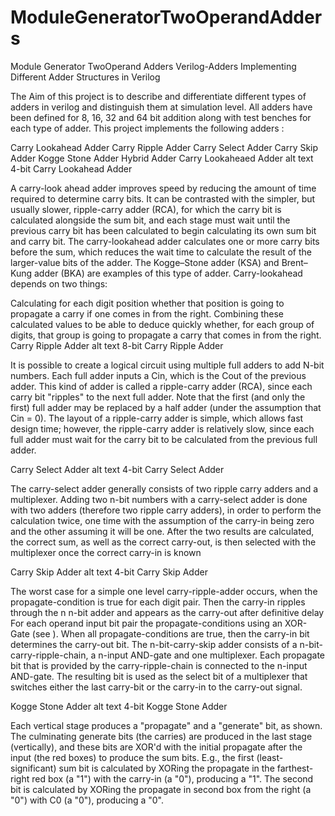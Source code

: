 # ModuleGeneratorTwoOperandAdders
Module Generator TwoOperand Adders
Verilog-Adders
Implementing Different Adder Structures in Verilog

The Aim of this project is to describe and differentiate different types of adders in verilog and distinguish them at simulation level. All adders have been defined for 8, 16, 32 and 64 bit addition along with test benches for each type of adder. This project implements the following adders :

Carry Lookahead Adder
Carry Ripple Adder
Carry Select Adder
Carry Skip Adder
Kogge Stone Adder
Hybrid Adder
Carry Lookaheaed Adder
alt text
4-bit Carry Lookahead Adder

A carry-look ahead adder improves speed by reducing the amount of time required to determine carry bits. It can be contrasted with the simpler, but usually slower, ripple-carry adder (RCA), for which the carry bit is calculated alongside the sum bit, and each stage must wait until the previous carry bit has been calculated to begin calculating its own sum bit and carry bit. The carry-lookahead adder calculates one or more carry bits before the sum, which reduces the wait time to calculate the result of the larger-value bits of the adder. The Kogge–Stone adder (KSA) and Brent–Kung adder (BKA) are examples of this type of adder. Carry-lookahead depends on two things:

Calculating for each digit position whether that position is going to propagate a carry if one comes in from the right.
Combining these calculated values to be able to deduce quickly whether, for each group of digits, that group is going to propagate a carry that comes in from the right.
Carry Ripple Adder
alt text
8-bit Carry Ripple Adder

It is possible to create a logical circuit using multiple full adders to add N-bit numbers. Each full adder inputs a Cin, which is the Cout of the previous adder. This kind of adder is called a ripple-carry adder (RCA), since each carry bit "ripples" to the next full adder. Note that the first (and only the first) full adder may be replaced by a half adder (under the assumption that Cin = 0). The layout of a ripple-carry adder is simple, which allows fast design time; however, the ripple-carry adder is relatively slow, since each full adder must wait for the carry bit to be calculated from the previous full adder.

Carry Select Adder
alt text
4-bit Carry Select Adder

The carry-select adder generally consists of two ripple carry adders and a multiplexer. Adding two n-bit numbers with a carry-select adder is done with two adders (therefore two ripple carry adders), in order to perform the calculation twice, one time with the assumption of the carry-in being zero and the other assuming it will be one. After the two results are calculated, the correct sum, as well as the correct carry-out, is then selected with the multiplexer once the correct carry-in is known

Carry Skip Adder
alt text
4-bit Carry Skip Adder

The worst case for a simple one level carry-ripple-adder occurs, when the propagate-condition is true for each digit pair. Then the carry-in ripples through the n n-bit adder and appears as the carry-out after definitive delay For each operand input bit pair the propagate-conditions using an XOR-Gate (see ). When all propagate-conditions are true, then the carry-in bit determines the carry-out bit. The n-bit-carry-skip adder consists of a n-bit-carry-ripple-chain, a n-input AND-gate and one multiplexer. Each propagate bit that is provided by the carry-ripple-chain is connected to the n-input AND-gate. The resulting bit is used as the select bit of a multiplexer that switches either the last carry-bit or the carry-in to the carry-out signal.

Kogge Stone Adder
alt text
4-bit Kogge Stone Adder

Each vertical stage produces a "propagate" and a "generate" bit, as shown. The culminating generate bits (the carries) are produced in the last stage (vertically), and these bits are XOR'd with the initial propagate after the input (the red boxes) to produce the sum bits. E.g., the first (least-significant) sum bit is calculated by XORing the propagate in the farthest-right red box (a "1") with the carry-in (a "0"), producing a "1". The second bit is calculated by XORing the propagate in second box from the right (a "0") with C0 (a "0"), producing a "0".
